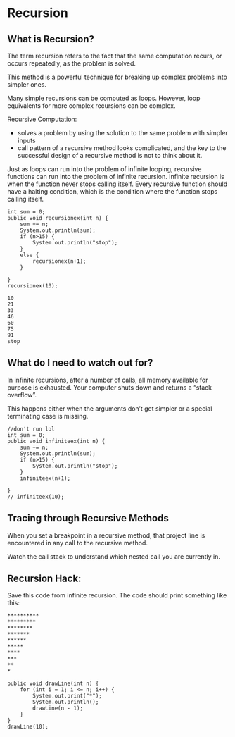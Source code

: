 # Recursion


## What is Recursion?
The term recursion refers to the fact that the same computation recurs, or occurs repeatedly, as the problem is solved.

This method is a powerful technique for breaking up complex problems into simpler ones.

Many simple recursions can be computed as loops. However, loop equivalents for more complex recursions can be complex.

Recursive Computation:
- solves a problem by using the solution to the same problem with simpler inputs
- call pattern of a recursive method looks complicated, and the key to the successful design of a recursive method is not to think about it.

Just as loops can run into the problem of infinite looping, recursive functions can run into the problem of infinite recursion. Infinite recursion is when the function never stops calling itself. Every recursive function should have a halting condition, which is the condition where the function stops calling itself.

```
int sum = 0;
public void recursionex(int n) {
    sum += n;
    System.out.println(sum);
    if (n>15) {
        System.out.println("stop");
    }
    else {
        recursionex(n+1);
    }
  
}
recursionex(10);
```

```
10
21
33
46
60
75
91
stop
```


## What do I need to watch out for?
In infinite recursions, after a number of calls, all memory available for purpose is exhausted. Your computer shuts down and returns a “stack overflow”. 

This happens either when the arguments don’t get simpler or a special terminating case is missing.

```
//don't run lol
int sum = 0;
public void infiniteex(int n) {
    sum += n;
    System.out.println(sum);
    if (n>15) {
        System.out.println("stop");
    }
    infiniteex(n+1);
  
}
// infiniteex(10);
```


## Tracing through Recursive Methods
When you set a breakpoint in a recursive method, that project line is encountered in any call to the recursive method.

Watch the call stack to understand which nested call you are currently in.


## Recursion Hack:
Save this code from infinite recursion. The code should print something like this:

```
**********
*********
********
*******
******
*****
****
***
**
*
```

```
public void drawLine(int n) {
    for (int i = 1; i <= n; i++) {
        System.out.print("*");
        System.out.println();
        drawLine(n - 1);
    }
}
drawLine(10);
```